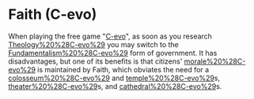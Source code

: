 # Faith (C-evo)

When playing the free game "[C-evo](C-evo)", as soon as you research [Theology%20%28C-evo%29](Theology) you may switch to the [Fundamentalism%20%28C-evo%29](Fundamentalism) form of government. It has disadvantages, but one of its benefits is that citizens' [morale%20%28C-evo%29](morale) is maintained by Faith, which obviates the need for a [colosseum%20%28C-evo%29](colosseum) and [temple%20%28C-evo%29](temple)s, [theater%20%28C-evo%29](theater)s, and [cathedral%20%28C-evo%29](cathedral)s.